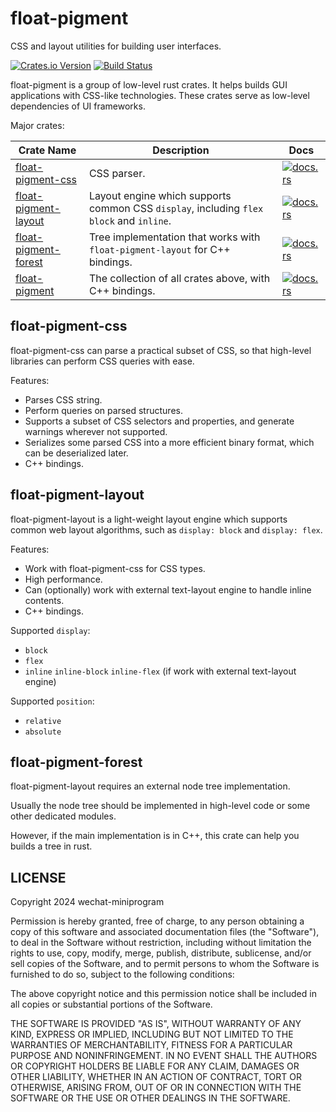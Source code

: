 # float-pigment

CSS and layout utilities for building user interfaces.

[![Crates.io Version](https://img.shields.io/crates/v/float-pigment?style=flat-square)](https://crates.io/crates/float-pigment)
[![Build Status](https://img.shields.io/github/actions/workflow/status/wechat-miniprogram/float-pigment/rust.yml?style=flat-square)](https://github.com/wechat-miniprogram/float-pigment/actions/workflows/rust.yml)

float-pigment is a group of low-level rust crates. It helps builds GUI applications with CSS-like technologies. These crates serve as low-level dependencies of UI frameworks.

Major crates:

| Crate Name | Description | Docs |
| ---------- | ----------- | ---- |
| [float-pigment-css](https://crates.io/crates/float-pigment-css) | CSS parser. | [![docs.rs](https://img.shields.io/docsrs/float-pigment-css?style=flat-square)](https://docs.rs/float-pigment-css) |
| [float-pigment-layout](https://crates.io/crates/float-pigment-layout) | Layout engine which supports common CSS `display`, including `flex` `block` and `inline`. | [![docs.rs](https://img.shields.io/docsrs/float-pigment-layout?style=flat-square)](https://docs.rs/float-pigment-layout) |
| [float-pigment-forest](https://crates.io/crates/float-pigment-forest) | Tree implementation that works with `float-pigment-layout` for C++ bindings. | [![docs.rs](https://img.shields.io/docsrs/float-pigment-forest?style=flat-square)](https://docs.rs/float-pigment-forest) |
| [float-pigment](https://crates.io/crates/float-pigment) | The collection of all crates above, with C++ bindings. | [![docs.rs](https://img.shields.io/docsrs/float-pigment?style=flat-square)](https://docs.rs/float-pigment) |


## float-pigment-css

float-pigment-css can parse a practical subset of CSS, so that high-level libraries can perform CSS queries with ease.

Features:

* Parses CSS string.
* Perform queries on parsed structures.
* Supports a subset of CSS selectors and properties, and generate warnings wherever not supported.
* Serializes some parsed CSS into a more efficient binary format, which can be deserialized later.
* C++ bindings.


## float-pigment-layout

float-pigment-layout is a light-weight layout engine which supports common web layout algorithms, such as `display: block` and `display: flex`.

Features:

* Work with float-pigment-css for CSS types.
* High performance.
* Can (optionally) work with external text-layout engine to handle inline contents.
* C++ bindings.

Supported `display`:

* `block`
* `flex`
* `inline` `inline-block` `inline-flex` (if work with external text-layout engine)

Supported `position`:

* `relative`
* `absolute`


## float-pigment-forest

float-pigment-layout requires an external node tree implementation.

Usually the node tree should be implemented in high-level code or some other dedicated modules.

However, if the main implementation is in C++, this crate can help you builds a tree in rust.


## LICENSE

Copyright 2024 wechat-miniprogram

Permission is hereby granted, free of charge, to any person obtaining a copy of this software and associated documentation files (the "Software"), to deal in the Software without restriction, including without limitation the rights to use, copy, modify, merge, publish, distribute, sublicense, and/or sell copies of the Software, and to permit persons to whom the Software is furnished to do so, subject to the following conditions:

The above copyright notice and this permission notice shall be included in all copies or substantial portions of the Software.

THE SOFTWARE IS PROVIDED "AS IS", WITHOUT WARRANTY OF ANY KIND, EXPRESS OR IMPLIED, INCLUDING BUT NOT LIMITED TO THE WARRANTIES OF MERCHANTABILITY, FITNESS FOR A PARTICULAR PURPOSE AND NONINFRINGEMENT. IN NO EVENT SHALL THE AUTHORS OR COPYRIGHT HOLDERS BE LIABLE FOR ANY CLAIM, DAMAGES OR OTHER LIABILITY, WHETHER IN AN ACTION OF CONTRACT, TORT OR OTHERWISE, ARISING FROM, OUT OF OR IN CONNECTION WITH THE SOFTWARE OR THE USE OR OTHER DEALINGS IN THE SOFTWARE.
